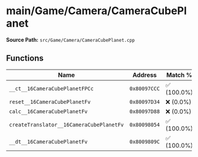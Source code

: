 # main/Game/Camera/CameraCubePlanet

**Source Path:** `src/Game/Camera/CameraCubePlanet.cpp`

## Functions

| Name | Address | Match % |
|------|---------|---------|
| `__ct__16CameraCubePlanetFPCc` | `0x80097CCC` | :white_check_mark: (100.0%) |
| `reset__16CameraCubePlanetFv` | `0x80097D34` | :x: (0.0%) |
| `calc__16CameraCubePlanetFv` | `0x80097D88` | :x: (0.0%) |
| `createTranslator__16CameraCubePlanetFv` | `0x80098054` | :white_check_mark: (100.0%) |
| `__dt__16CameraCubePlanetFv` | `0x8009809C` | :white_check_mark: (100.0%) |